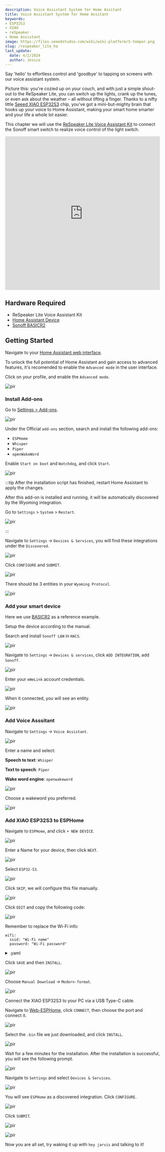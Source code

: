 ```yaml
---
description: Voice Assistant System for Home Assitant
title: Voice Assistant System for Home Assitant
keywords:
- ESP32S3
- XIAO
- reSpeaker
- Home Assistant
image: https://files.seeedstudio.com/wiki/wiki-platform/S-tempor.png
slug: /respeaker_lite_ha
last_update:
  date: 4/2/2024
  author: Jessie
---
```


Say 'hello' to effortless control and 'goodbye' to tapping on screens with our voice assistant system.<br/>

Picture this: you're cozied up on your couch, and with just a simple shout-out to the ReSpeaker Lite, you can switch up the lights, crank up the tunes, or even ask about the weather – all without lifting a finger. Thanks to a nifty little [Seeed XIAO ESP32S3](https://www.seeedstudio.com/XIAO-ESP32S3-p-5627.html) chip, you've got a mini-but-mighty brain that hooks up your voice to Home Assistant, making your smart home smarter and your life a whole lot easier. 

This chapter we will use the [ReSpeaker Lite Voice Assistant Kit](https://www.seeedstudio.com/ReSpeaker-Lite-Voice-Assistant-Kit-p-5929.html) to connect the Sonoff smart switch to realize voice control of the light switch.


<iframe width="100%" height="500" src="https://www.youtube.com/embed/I9KOY2ik5nw" scrolling="no" border="0" frameborder="no" framespacing="0" allowfullscreen="true"> </iframe>



## Hardware Required


* ReSpeaker Lite Voice Assistant Kit
* [Home Assistant Device](https://wiki.seeedstudio.com/home_assistant_topic/)
* [Sonoff BASICR2](https://sonoff.tech/product/diy-smart-switches/basicr2/)

## Getting Started

Navigate to your [Home Assistant web interface](http://homeassistant.local:8123/). 

To unlock the full potential of Home Assistant and gain access to advanced features, it's recomended to enable the `Advanced mode` in the user interface.

Click on your profile, and enable the `Advanced mode`.

<p style={{textAlign: 'center'}}><img src="https://files.seeedstudio.com/wiki/SenseCAP/wio_tracker/advanced-mode.png" alt="pir" width={800} height="auto" /></p>


### Install Add-ons

Go to [Settings > Add-ons](https://my.home-assistant.io/redirect/supervisor).

<p style={{textAlign: 'center'}}><img src="https://files.seeedstudio.com/wiki/respeakerv3/add-ons.png" alt="pir" width={800} height="auto" /></p>


Under the Official `add-ons` section, search and install the following add-ons:
* `ESPHome`
* `Whisper`
* `Piper`
* `openWakeWord` 

Enable `Start on boot` and `Watchdog`, and click `Start`.


<p style={{textAlign: 'center'}}><img src="https://files.seeedstudio.com/wiki/respeakerv3/start-addons.png" alt="pir" width={800} height="auto" /></p>

:::tip
After the installation script has finished, restart Home Assistant to apply the changes. 

After this add-on is installed and running, it will be automatically discovered by the Wyoming integration.

Go to `Settings` > `System` > `Restart`.

<p style={{textAlign: 'center'}}><img src="https://files.seeedstudio.com/wiki/SenseCAP/wio_tracker/restart.png" alt="pir" width={800} height="auto" /></p>
:::

Navigate to `Settings` -> `Devices & Services`, you will find these integrations under the `Discovered`.

<p style={{textAlign: 'center'}}><img src="https://files.seeedstudio.com/wiki/respeakerv3/device-page.png" alt="pir" width={800} height="auto" /></p>

Click `CONFIGURE` and `SUBMIT`. 


<p style={{textAlign: 'center'}}><img src="https://files.seeedstudio.com/wiki/respeakerv3/config-success.png" alt="pir" width={800} height="auto" /></p>

There should be 3 entities in your `Wyoming Protocol`.

<p style={{textAlign: 'center'}}><img src="https://files.seeedstudio.com/wiki/respeakerv3/entities.png" alt="pir" width={800} height="auto" /></p>

### Add your smart device

Here we use [BASICR2](https://sonoff.tech/product/diy-smart-switches/basicr2/) as a reference example.

Setup the device according to the manual.

Search and install `Sonoff LAN` in `HACS`.
<p style={{textAlign: 'center'}}><img src="https://files.seeedstudio.com/wiki/SenseCAP/respeaker/sonoff.png" alt="pir" width={600} height="auto" /></p>

Navigate to `Settings` -> `Devices & services`, click `ADD INTEGRATION`, add `Sonoff`.

<p style={{textAlign: 'center'}}><img src="https://files.seeedstudio.com/wiki/SenseCAP/respeaker/add-sonoff.png" alt="pir" width={400} height="auto" /></p>

Enter your `eWeLink` account credentials.

<p style={{textAlign: 'center'}}><img src="https://files.seeedstudio.com/wiki/SenseCAP/respeaker/credentials.png" alt="pir" width={400} height="auto" /></p>

When it connected, you will see an entity.

<p style={{textAlign: 'center'}}><img src="https://files.seeedstudio.com/wiki/SenseCAP/respeaker/sonoff-id.png" alt="pir" width={800} height="auto" /></p>


### Add Voice Asssitant

Navigate to `Settings` -> `Voice Assistant`. 


<p style={{textAlign: 'center'}}><img src="https://files.seeedstudio.com/wiki/respeakerv3/voice-assistant.png" alt="pir" width={800} height="auto" /></p>

Enter a name and select:

**Speech to text**: `Whisper`

**Text to speech**: `Piper`

**Wake word engine**: `openwakeword`

<p style={{textAlign: 'center'}}><img src="https://files.seeedstudio.com/wiki/respeakerv3/piper-config.png" alt="pir" width={800} height="auto" /></p>


Choose a wakeword you preferred.


<p style={{textAlign: 'center'}}><img src="https://files.seeedstudio.com/wiki/respeakerv3/choose-wakeword.png" alt="pir" width={800} height="auto" /></p>



### Add XIAO ESP32S3 to ESPHome

Navigate to `ESPHome`, and click `+ NEW DEVICE`.

<p style={{textAlign: 'center'}}><img src="https://files.seeedstudio.com/wiki/respeakerv3/add-new-esphome.png" alt="pir" width={800} height="auto" /></p>


Enter a Name for your device, then click `NEXT`.

<p style={{textAlign: 'center'}}><img src="https://files.seeedstudio.com/wiki/respeakerv3/next11.png" alt="pir" width={500} height="auto" /></p>

Select `ESP32-S3`.
<p style={{textAlign: 'center'}}><img src="https://files.seeedstudio.com/wiki/respeakerv3/choose-s3.png" alt="pir" width={800} height="auto" /></p>

Click `SKIP`, we will configure this file manually.
<p style={{textAlign: 'center'}}><img src="https://files.seeedstudio.com/wiki/SenseCAP/respeaker/skip.png" alt="pir" width={400} height="auto" /></p>

Click `EDIT` and copy the following code:

<p style={{textAlign: 'center'}}><img src="https://files.seeedstudio.com/wiki/respeakerv3/config.png" alt="pir" width={800} height="auto" /></p>

Remember to replace the Wi-Fi info:
```
wifi:
  ssid: "Wi-Fi name"
  password: "Wi-Fi password"
```

<details>

<summary>.yaml</summary>

```cpp
esphome:
  name: esp32s3
  friendly_name: ReSpeakerv3
  platformio_options:
    board_build.flash_mode: dio
    board_build.mcu: esp32s3
  # on_boot:
  #   then:
  #     - if:
  #            condition:
  #              switch.is_on: 
  #            then:
  #              - voice_assistant.start_continuous:


esp32:
  board: esp32-s3-devkitc-1
  variant: esp32s3
  framework:
    type: esp-idf
    version: recommended

logger:
  level: VERY_VERBOSE

api:


wifi:
  ssid: "Wi-Fi name"
  password: "Wi-Fi password"

captive_portal:

external_components:
  - source: github://QingWind6/ESPHome_XIAO-ESP32S3

i2s_audio_xiao:
  i2s_lrclk_pin: GPIO7
  i2s_bclk_pin: GPIO8
  i2s_mclk_pin: GPIO9


microphone:
  - platform: i2s_audio_xiao
    id: xiao_mic
    adc_type: external
    i2s_din_pin: GPIO44
    pdm: false
    bits_per_sample: 32bit
    channel: left

speaker:
  - platform: i2s_audio_xiao
    id: xiao_speaker
    dac_type: external
    i2s_dout_pin: GPIO43
    mode: stereo

voice_assistant:
  microphone: xiao_mic
  use_wake_word: true
  noise_suppression_level: 0
  auto_gain: 0dBFS
  volume_multiplier: 1
  speaker: xiao_speaker
  id: assist
  on_listening:
    - light.turn_on:
        id: led
        blue: 100%
        red: 0%
        green: 0%
        effect: "Slow Pulse"
  on_stt_vad_end:
    - light.turn_on:
        id: led
        blue: 100%
        red: 0%
        green: 0%
        effect: "Fast Pulse"
  on_tts_start:
    - light.turn_on:
        id: led
        blue: 100%
        red: 0%
        green: 0%
        brightness: 100%
        effect: none
  on_end:
    - delay: 100ms
    - wait_until:
        not:
          speaker.is_playing:
    - script.execute: reset_led
  on_error:
    - light.turn_on:
        id: led
        red: 100%
        green: 0%
        blue: 0%
        brightness: 100%
        effect: none
    - delay: 1s
    - script.execute: reset_led
  on_client_connected:
    - if:
        condition:
          switch.is_on: use_wake_word
        then:
          - voice_assistant.start_continuous:
          - script.execute: reset_led
  on_client_disconnected:
    - if:
        condition:
          switch.is_on: use_wake_word
        then:
          - voice_assistant.stop:
          - light.turn_off: led

light:
  - platform: esp32_rmt_led_strip
    id: led
    name: None
    disabled_by_default: true
    entity_category: config
    pin: GPIO1
    default_transition_length: 0s
    chipset: ws2812
    num_leds: 1
    rgb_order: grb
    rmt_channel: 0
    effects:
      - pulse:
          name: "Slow Pulse"
          transition_length: 250ms
          update_interval: 250ms
          min_brightness: 50%
          max_brightness: 100%
      - pulse:
          name: "Fast Pulse"
          transition_length: 100ms
          update_interval: 100ms
          min_brightness: 50%
          max_brightness: 100%

output:
  - platform: ledc
    id: light_output
    pin: GPIO21
    inverted: true


script:
  - id: reset_led
    then:
      - if:
          condition:
            - switch.is_on: use_wake_word
            - switch.is_on: use_listen_light
          then:
            - light.turn_on:
                id: led
                effect: none

          else:
            - light.turn_off: 
               id: led


switch:
  - platform: template
    name: Use wake word
    id: use_wake_word
    optimistic: true
    restore_mode: RESTORE_DEFAULT_ON
    entity_category: config
    on_turn_on:
      - lambda: id(assist).set_use_wake_word(true);
      - if:
          condition:
            not:
              - voice_assistant.is_running
          then:
            - voice_assistant.start_continuous
    on_turn_off:
      - voice_assistant.stop
      - lambda: id(assist).set_use_wake_word(false);

  - platform: template
    name: Use Listen Light
    id: use_listen_light
    optimistic: true
    restore_mode: RESTORE_DEFAULT_ON
    entity_category: config
    on_turn_on:
      - script.execute: reset_led
    on_turn_off:
      - script.execute: reset_led
```
</details>


Click `SAVE` and then `INSTALL`.

<p style={{textAlign: 'center'}}><img src="https://files.seeedstudio.com/wiki/respeakerv3/click-install.png" alt="pir" width={800} height="auto" /></p>

Choose `Manual Download` -> `Modern-format`.

<p style={{textAlign: 'center'}}><img src="https://files.seeedstudio.com/wiki/respeakerv3/manual-download.png" alt="pir" width={800} height="auto" /></p>


Connect the XIAO ESP32S3 to your PC via a USB Type-C cable.

Navigate to [Web-ESPHome](https://web.esphome.io/), click `CONNECT`, then choose the port and connect it.

<p style={{textAlign: 'center'}}><img src="https://files.seeedstudio.com/wiki/respeakerv3/connect-port.png" alt="pir" width={800} height="auto" /></p>


Select the `.bin` file we just downloaded, and click `INSTALL`.

<p style={{textAlign: 'center'}}><img src="https://files.seeedstudio.com/wiki/respeakerv3/install.png" alt="pir" width={800} height="auto" /></p>

Wait for a few minutes for the installation. After the installation is successful, you will see the following prompt.

<p style={{textAlign: 'center'}}><img src="https://files.seeedstudio.com/wiki/respeakerv3/install-done.png" alt="pir" width={800} height="auto" /></p>


Navigate to `Settings` and select `Devices & Services`.

<p style={{textAlign: 'center'}}><img src="https://files.seeedstudio.com/wiki/respeakerv3/devices.png" alt="pir" width={800} height="auto" /></p>


You will see `ESPHome` as a discovered integration. Click `CONFIGURE`.

<p style={{textAlign: 'center'}}><img src="https://files.seeedstudio.com/wiki/SenseCAP/respeaker/configure.png" alt="pir" width={800} height="auto" /></p>


Click `SUBMIT`.

<p style={{textAlign: 'center'}}><img src="https://files.seeedstudio.com/wiki/SenseCAP/respeaker/esp-submit.png" alt="pir" width={800} height="auto" /></p>


<p style={{textAlign: 'center'}}><img src="https://files.seeedstudio.com/wiki/SenseCAP/respeaker/esp-device.png" alt="pir" width={800} height="auto" /></p>


Now you are all set, try waking it up with `hey jarvis` and talking to it!
